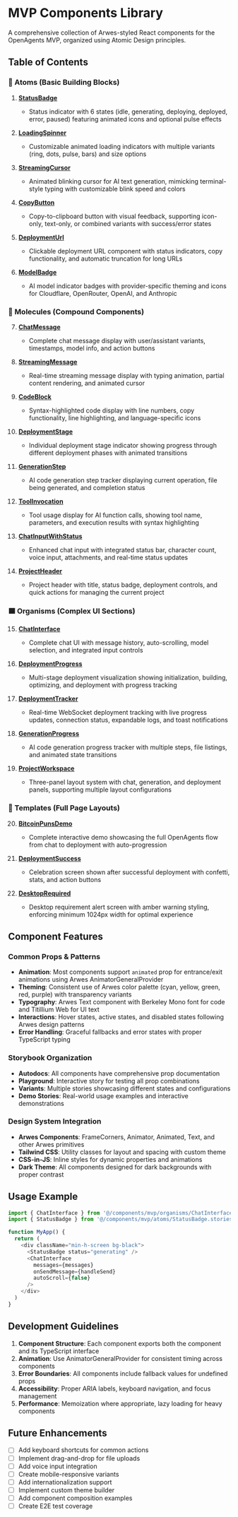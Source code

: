 # MVP Components Library

A comprehensive collection of Arwes-styled React components for the OpenAgents MVP, organized using Atomic Design principles.

## Table of Contents

### 🔵 Atoms (Basic Building Blocks)

1. **[StatusBadge](./atoms/StatusBadge.stories.tsx)**
   - Status indicator with 6 states (idle, generating, deploying, deployed, error, paused) featuring animated icons and optional pulse effects

2. **[LoadingSpinner](./atoms/LoadingSpinner.stories.tsx)**
   - Customizable animated loading indicators with multiple variants (ring, dots, pulse, bars) and size options

3. **[StreamingCursor](./atoms/StreamingCursor.stories.tsx)**
   - Animated blinking cursor for AI text generation, mimicking terminal-style typing with customizable blink speed and colors

4. **[CopyButton](./atoms/CopyButton.stories.tsx)**
   - Copy-to-clipboard button with visual feedback, supporting icon-only, text-only, or combined variants with success/error states

5. **[DeploymentUrl](./atoms/DeploymentUrl.stories.tsx)**
   - Clickable deployment URL component with status indicators, copy functionality, and automatic truncation for long URLs

6. **[ModelBadge](./atoms/ModelBadge.stories.tsx)**
   - AI model indicator badges with provider-specific theming and icons for Cloudflare, OpenRouter, OpenAI, and Anthropic

### 🔷 Molecules (Compound Components)

7. **[ChatMessage](./molecules/ChatMessage.stories.tsx)**
   - Complete chat message display with user/assistant variants, timestamps, model info, and action buttons

8. **[StreamingMessage](./molecules/StreamingMessage.stories.tsx)**
   - Real-time streaming message display with typing animation, partial content rendering, and animated cursor

9. **[CodeBlock](./molecules/CodeBlock.stories.tsx)**
   - Syntax-highlighted code display with line numbers, copy functionality, line highlighting, and language-specific icons

10. **[DeploymentStage](./molecules/DeploymentStage.stories.tsx)**
    - Individual deployment stage indicator showing progress through different deployment phases with animated transitions

11. **[GenerationStep](./molecules/GenerationStep.stories.tsx)**
    - AI code generation step tracker displaying current operation, file being generated, and completion status

12. **[ToolInvocation](./molecules/ToolInvocation.stories.tsx)**
    - Tool usage display for AI function calls, showing tool name, parameters, and execution results with syntax highlighting

13. **[ChatInputWithStatus](./molecules/ChatInputWithStatus.stories.tsx)**
    - Enhanced chat input with integrated status bar, character count, voice input, attachments, and real-time status updates

14. **[ProjectHeader](./molecules/ProjectHeader.stories.tsx)**
    - Project header with title, status badge, deployment controls, and quick actions for managing the current project

### 🟦 Organisms (Complex UI Sections)

15. **[ChatInterface](./organisms/ChatInterface.stories.tsx)**
    - Complete chat UI with message history, auto-scrolling, model selection, and integrated input controls

16. **[DeploymentProgress](./organisms/DeploymentProgress.stories.tsx)**
    - Multi-stage deployment visualization showing initialization, building, optimizing, and deployment with progress tracking

17. **[DeploymentTracker](../../DeploymentTracker.tsx)**
    - Real-time WebSocket deployment tracking with live progress updates, connection status, expandable logs, and toast notifications

18. **[GenerationProgress](./organisms/GenerationProgress.stories.tsx)**
    - AI code generation progress tracker with multiple steps, file listings, and animated state transitions

19. **[ProjectWorkspace](./organisms/ProjectWorkspace.stories.tsx)**
    - Three-panel layout system with chat, generation, and deployment panels, supporting multiple layout configurations

### 📄 Templates (Full Page Layouts)

20. **[BitcoinPunsDemo](./templates/BitcoinPunsDemo.stories.tsx)**
    - Complete interactive demo showcasing the full OpenAgents flow from chat to deployment with auto-progression

21. **[DeploymentSuccess](./templates/DeploymentSuccess.stories.tsx)**
    - Celebration screen shown after successful deployment with confetti, stats, and action buttons

22. **[DesktopRequired](./templates/DesktopRequired.stories.tsx)**
    - Desktop requirement alert screen with amber warning styling, enforcing minimum 1024px width for optimal experience

## Component Features

### Common Props & Patterns

- **Animation**: Most components support `animated` prop for entrance/exit animations using Arwes AnimatorGeneralProvider
- **Theming**: Consistent use of Arwes color palette (cyan, yellow, green, red, purple) with transparency variants
- **Typography**: Arwes Text component with Berkeley Mono font for code and Titillium Web for UI text
- **Interactions**: Hover states, active states, and disabled states following Arwes design patterns
- **Error Handling**: Graceful fallbacks and error states with proper TypeScript typing

### Storybook Organization

- **Autodocs**: All components have comprehensive prop documentation
- **Playground**: Interactive story for testing all prop combinations
- **Variants**: Multiple stories showcasing different states and configurations
- **Demo Stories**: Real-world usage examples and interactive demonstrations

### Design System Integration

- **Arwes Components**: FrameCorners, Animator, Animated, Text, and other Arwes primitives
- **Tailwind CSS**: Utility classes for layout and spacing with custom theme
- **CSS-in-JS**: Inline styles for dynamic properties and animations
- **Dark Theme**: All components designed for dark backgrounds with proper contrast

## Usage Example

```typescript
import { ChatInterface } from '@/components/mvp/organisms/ChatInterface.stories'
import { StatusBadge } from '@/components/mvp/atoms/StatusBadge.stories'

function MyApp() {
  return (
    <div className="min-h-screen bg-black">
      <StatusBadge status="generating" />
      <ChatInterface 
        messages={messages}
        onSendMessage={handleSend}
        autoScroll={false}
      />
    </div>
  )
}
```

## Development Guidelines

1. **Component Structure**: Each component exports both the component and its TypeScript interface
2. **Animation**: Use AnimatorGeneralProvider for consistent timing across components
3. **Error Boundaries**: All components include fallback values for undefined props
4. **Accessibility**: Proper ARIA labels, keyboard navigation, and focus management
5. **Performance**: Memoization where appropriate, lazy loading for heavy components

## Future Enhancements

- [ ] Add keyboard shortcuts for common actions
- [ ] Implement drag-and-drop for file uploads
- [ ] Add voice input integration
- [ ] Create mobile-responsive variants
- [ ] Add internationalization support
- [ ] Implement custom theme builder
- [ ] Add component composition examples
- [ ] Create E2E test coverage